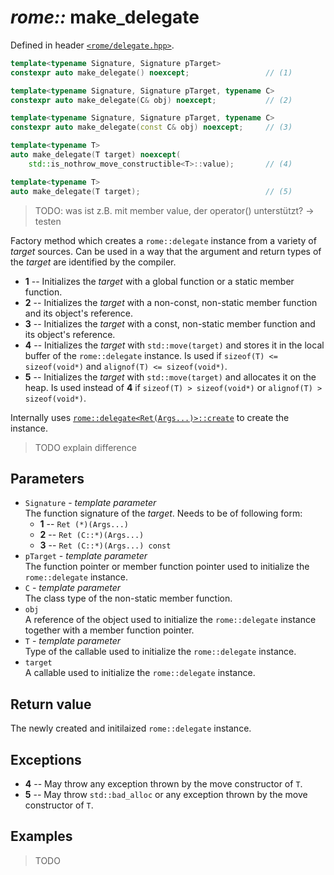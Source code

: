# _rome::_ **make_delegate**

Defined in header [`<rome/delegate.hpp>`](../include/rome/delegate.hpp).

```cpp
template<typename Signature, Signature pTarget>
constexpr auto make_delegate() noexcept;                 // (1)

template<typename Signature, Signature pTarget, typename C>
constexpr auto make_delegate(C& obj) noexcept;           // (2)

template<typename Signature, Signature pTarget, typename C>
constexpr auto make_delegate(const C& obj) noexcept;     // (3)

template<typename T>
auto make_delegate(T target) noexcept(
    std::is_nothrow_move_constructible<T>::value);       // (4)

template<typename T>
auto make_delegate(T target);                            // (5)
```

> TODO: was ist z.B. mit member value, der operator() unterstützt? -> testen

Factory method which creates a `rome::delegate` instance from a variety of _target_ sources. Can be used in a way that the argument and return types of the _target_ are identified by the compiler.

- **1** -- Initializes the _target_ with a global function or a static member function.
- **2** -- Initializes the _target_ with a non-const, non-static member function and its object's reference.
- **3** -- Initializes the _target_ with a const, non-static member function and its object's reference.
- **4** -- Initializes the _target_ with `std::move(target)` and stores it in the local buffer of the `rome::delegate` instance. Is used if `sizeof(T) <= sizeof(void*)` and `alignof(T) <= sizeof(void*)`.
- **5** -- Initializes the _target_ with `std::move(target)` and allocates it on the heap. Is used instead of **4** if `sizeof(T) > sizeof(void*)` or `alignof(T) > sizeof(void*)`.

Internally uses [`rome::delegate<Ret(Args...)>::create`](../delegate/create.md) to create the instance.
> TODO explain difference

## Parameters

- `Signature` - _template parameter_  
  The function signature of the _target_. Needs to be of following form:
  - **1** -- `Ret (*)(Args...)`
  - **2** -- `Ret (C::*)(Args...)`
  - **3** -- `Ret (C::*)(Args...) const`
- `pTarget` - _template parameter_  
  The function pointer or member function pointer used to initialize the `rome::delegate` instance.
- `C` - _template parameter_  
  The class type of the non-static member function.
- `obj`  
  A reference of the object used to initialize the `rome::delegate` instance together with a member function pointer.
- `T` - _template parameter_  
  Type of the callable used to initialize the `rome::delegate` instance.
- `target`  
  A callable used to initialize the `rome::delegate` instance.

## Return value

The newly created and initilaized `rome::delegate` instance.

## Exceptions

- **4** -- May throw any exception thrown by the move constructor of `T`.
- **5** -- May throw `std::bad_alloc` or any exception thrown by the move constructor of `T`.

## Examples

> TODO
